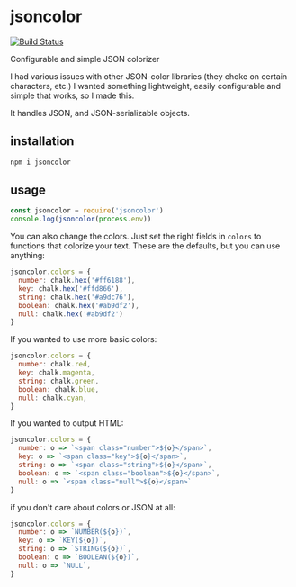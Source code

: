 # jsoncolor

[![Build Status](https://travis-ci.org/konsumer/jsoncolor.svg?branch=master)](https://travis-ci.org/konsumer/jsoncolor)

Configurable and simple JSON colorizer

I had various issues with other JSON-color libraries (they choke on certain characters, etc.) I wanted something lightweight, easily configurable and simple that works, so I made this.

It handles JSON, and JSON-serializable objects.

## installation

```sh
npm i jsoncolor
```

## usage

```js
const jsoncolor = require('jsoncolor')
console.log(jsoncolor(process.env))
```

You can also change the colors. Just set the right fields in `colors` to functions that colorize your text. These are the defaults, but you can use anything:

```js
jsoncolor.colors = {
  number: chalk.hex('#ff6188'),
  key: chalk.hex('#ffd866'),
  string: chalk.hex('#a9dc76'),
  boolean: chalk.hex('#ab9df2'),
  null: chalk.hex('#ab9df2')
}
```

If you wanted to use more basic colors:

```js
jsoncolor.colors = {
  number: chalk.red,
  key: chalk.magenta,
  string: chalk.green,
  boolean: chalk.blue,
  null: chalk.cyan,
}
```

If you wanted to output HTML:

```js
jsoncolor.colors = {
  number: o => `<span class="number">${o}</span>`,
  key: o => `<span class="key">${o}</span>`,
  string: o => `<span class="string">${o}</span>`,
  boolean: o => `<span class="boolean">${o}</span>`,
  null: o => `<span class="null">${o}</span>`
}
```

if you don't care about colors or JSON at all:

```js
jsoncolor.colors = {
  number: o => `NUMBER(${o})`,
  key: o => `KEY(${o})`,
  string: o => `STRING(${o})`,
  boolean: o => `BOOLEAN(${o})`,
  null: o => `NULL`,
}
```

